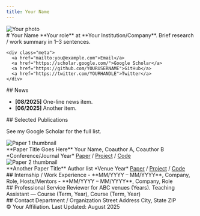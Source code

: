 ```yaml
---
title: Your Name
---
```


<link rel="stylesheet" href="style.css">

<main>

<div class="header">
  <img src="assets/images/me.jpg" alt="Your photo">
  <div>
    # Your Name
    **Your role** at **Your Institution/Company**.  
    Brief research / work summary in 1–3 sentences.

    <div class="meta">
      <a href="mailto:you@example.com">Email</a>
      <a href="https://scholar.google.com/">Google Scholar</a>
      <a href="https://github.com/YOURUSERNAME">GitHub</a>
      <a href="https://twitter.com/YOURHANDLE">Twitter</a>
    </div>
  </div>
</div>

<div class="section">
  ## News
  <ul class="news">
    <li><strong>[08/2025]</strong> One-line news item.</li>
    <li><strong>[06/2025]</strong> Another item.</li>
  </ul>
</div>

<div class="section">
  ## Selected Publications
  <p class="small">See my Google Scholar for the full list.</p>

  <div class="pub">
    <img src="assets/images/paper1.jpg" alt="Paper 1 thumbnail">
    <div>
      **Paper Title Goes Here**  
      Your Name, Coauthor A, Coauthor B  
      *Conference/Journal Year*  
      <a href="https://arxiv.org/">Paper</a> / <a href="https://projectpage.example.com">Project</a> / <a href="https://github.com/">Code</a>
    </div>
  </div>

  <div class="pub">
    <img src="assets/images/paper2.jpg" alt="Paper 2 thumbnail">
    <div>
      **Another Paper Title**  
      Author list  
      *Venue Year*  
      <a href="#">Paper</a> / <a href="#">Project</a> / <a href="#">Code</a>
    </div>
  </div>
</div>

<div class="section">
  ## Internship / Work Experience
  - **MM/YYYY – MM/YYYY**, Company, Role, Hosts/Mentors
  - **MM/YYYY – MM/YYYY**, Company, Role
</div>

<div class="section">
  ## Professional Service
  Reviewer for ABC venues (Years).  
  Teaching Assistant — Course (Term, Year), Course (Term, Year)
</div>

<div class="section">
  ## Contact
  Department / Organization  
  Street Address  
  City, State ZIP
</div>

<footer>
  © Your Affiliation. Last Updated: August 2025
</footer>

</main>
